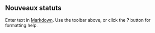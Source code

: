 ## Nouveaux statuts

Enter text in [Markdown](http://daringfireball.net/projects/markdown/). Use the toolbar above, or click the **?** button for formatting help.
